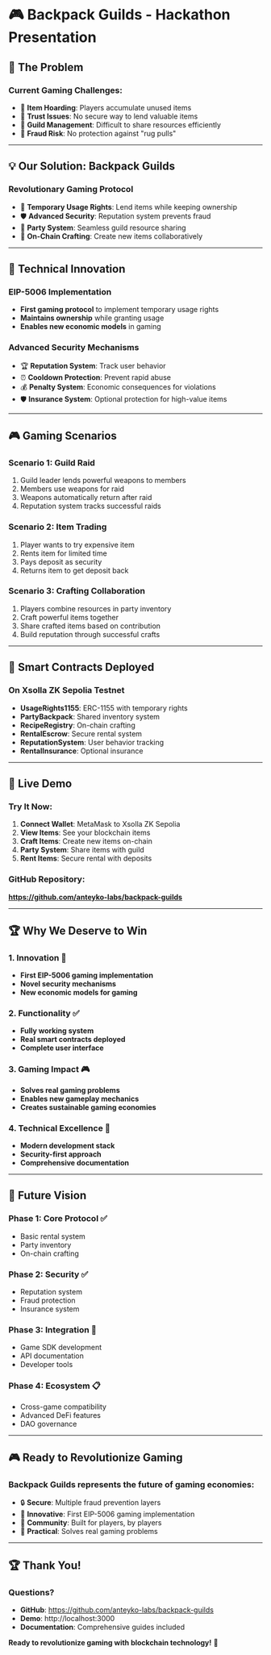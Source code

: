 # 🎮 Backpack Guilds - Hackathon Presentation

## 🎯 **The Problem**

### **Current Gaming Challenges:**
- 🎒 **Item Hoarding**: Players accumulate unused items
- 🤝 **Trust Issues**: No secure way to lend valuable items  
- 👥 **Guild Management**: Difficult to share resources efficiently
- 🚫 **Fraud Risk**: No protection against "rug pulls"

---

## 💡 **Our Solution: Backpack Guilds**

### **Revolutionary Gaming Protocol**
- 🔄 **Temporary Usage Rights**: Lend items while keeping ownership
- 🛡️ **Advanced Security**: Reputation system prevents fraud
- 👥 **Party System**: Seamless guild resource sharing
- 🎯 **On-Chain Crafting**: Create new items collaboratively

---

## 🧠 **Technical Innovation**

### **EIP-5006 Implementation**
- **First gaming protocol** to implement temporary usage rights
- **Maintains ownership** while granting usage
- **Enables new economic models** in gaming

### **Advanced Security Mechanisms**
- 🏆 **Reputation System**: Track user behavior
- ⏰ **Cooldown Protection**: Prevent rapid abuse
- 💰 **Penalty System**: Economic consequences for violations
- 🛡️ **Insurance System**: Optional protection for high-value items

---

## 🎮 **Gaming Scenarios**

### **Scenario 1: Guild Raid**
1. Guild leader lends powerful weapons to members
2. Members use weapons for raid
3. Weapons automatically return after raid
4. Reputation system tracks successful raids

### **Scenario 2: Item Trading**
1. Player wants to try expensive item
2. Rents item for limited time
3. Pays deposit as security
4. Returns item to get deposit back

### **Scenario 3: Crafting Collaboration**
1. Players combine resources in party inventory
2. Craft powerful items together
3. Share crafted items based on contribution
4. Build reputation through successful crafts

---

## 🔧 **Smart Contracts Deployed**

### **On Xsolla ZK Sepolia Testnet**
- **UsageRights1155**: ERC-1155 with temporary rights
- **PartyBackpack**: Shared inventory system
- **RecipeRegistry**: On-chain crafting
- **RentalEscrow**: Secure rental system
- **ReputationSystem**: User behavior tracking
- **RentalInsurance**: Optional insurance

---

## 🚀 **Live Demo**

### **Try It Now:**
1. **Connect Wallet**: MetaMask to Xsolla ZK Sepolia
2. **View Items**: See your blockchain items
3. **Craft Items**: Create new items on-chain
4. **Party System**: Share items with guild
5. **Rent Items**: Secure rental with deposits

### **GitHub Repository:**
**https://github.com/anteyko-labs/backpack-guilds**

---

## 🏆 **Why We Deserve to Win**

### **1. Innovation** 🚀
- **First EIP-5006 gaming implementation**
- **Novel security mechanisms**
- **New economic models for gaming**

### **2. Functionality** ✅
- **Fully working system**
- **Real smart contracts deployed**
- **Complete user interface**

### **3. Gaming Impact** 🎮
- **Solves real gaming problems**
- **Enables new gameplay mechanics**
- **Creates sustainable gaming economies**

### **4. Technical Excellence** 🔧
- **Modern development stack**
- **Security-first approach**
- **Comprehensive documentation**

---

## 🎯 **Future Vision**

### **Phase 1: Core Protocol** ✅
- Basic rental system
- Party inventory
- On-chain crafting

### **Phase 2: Security** ✅
- Reputation system
- Fraud protection
- Insurance system

### **Phase 3: Integration** 🔄
- Game SDK development
- API documentation
- Developer tools

### **Phase 4: Ecosystem** 📋
- Cross-game compatibility
- Advanced DeFi features
- DAO governance

---

## 🎮 **Ready to Revolutionize Gaming**

### **Backpack Guilds represents the future of gaming economies:**
- 🔒 **Secure**: Multiple fraud prevention layers
- 🚀 **Innovative**: First EIP-5006 gaming implementation
- 👥 **Community**: Built for players, by players
- 🎯 **Practical**: Solves real gaming problems

---

## 🏆 **Thank You!**

### **Questions?**
- **GitHub**: https://github.com/anteyko-labs/backpack-guilds
- **Demo**: http://localhost:3000
- **Documentation**: Comprehensive guides included

**Ready to revolutionize gaming with blockchain technology!** 🚀
